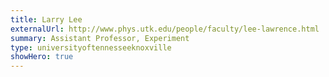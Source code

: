 ```yaml
---
title: Larry Lee
externalUrl: http://www.phys.utk.edu/people/faculty/lee-lawrence.html
summary: Assistant Professor, Experiment
type: universityoftennesseeknoxville
showHero: true
---
```

